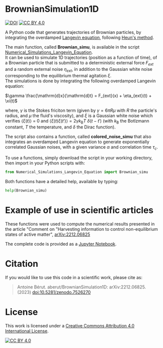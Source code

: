 # BrownianSimulation1D
[![DOI](https://zenodo.org/badge/587817112.svg)](https://zenodo.org/badge/latestdoi/587817112) [![CC BY 4.0][cc-by-shield]][cc-by]

A Python code that generates trajectories of Brownian particles, by integrating the overdamped [Langevin equation](https://en.wikipedia.org/wiki/Langevin_equation), following [Heun's method](https://en.wikipedia.org/wiki/Heun%27s_method).

The main function, called **Brownian_simu**, is available in the script [Numerical_Simulations_Langevin_Equation](./Numerical_Simulations_Langevin_Equation.py).  
It can be used to simulate 1D trajectories (position as a function of time), of a Brownian particle that is submitted to a deterministic external force $F_{ext}$ and a random external noise $\eta_{ext}$, in addition to the Gaussian white noise corresponding to the equilibrium thermal agitation $\xi$.  
The simulations is done by integrating the following overdamped Langevin equation:

$\gamma \frac{\mathrm{d}x}{\mathrm{d}t} = F_{ext}(x) + \eta_{ext}(t) + \xi(t)$

where, $\gamma$ is the Stokes friciton term (given by $\gamma= 6 \pi R \mu$ with $R$ the particle's radius, and $\mu$ the fluid's viscosity), and $\xi$ is a Gaussian white noise which verifies $\langle \xi(t) \rangle$ = 0 and $\langle \xi(t) \xi(t') \rangle = 2\gamma k_\mathrm{B}T$ $\delta(t-t')$ (with $k_\mathrm{B}$ the Botlzmann constant, $T$ the temperature, and $\delta$ the Dirac function).

The script also contains a function, called **colored_noise_simu** that also integrates an overdamped Langevin equation to generate exponentially correlated Gaussian noises, with a given variance $\alpha$ and correlation time $\tau_c$.

To use a functions, simply download the script in your working directory, then import in your Python scripts with:
```python
from Numerical_Simulations_Langevin_Equation import Brownian_simu
```
Both functions have a detailed help, available by typing:
```python
help(Brownian_simu)
```

# Example of use in scientific articles

These functions were used to compute the numerical results presented in the article "Comment on "Harvesting information to control non-equilibrium states of active matter", [arXiv:2212.06825](https://arxiv.org/abs/2212.06825)

The complete code is provided as a [Jupyter Notebook](./arXiv-2212.06825.ipynb).

# Citation

If you would like to use this code in a scientific work, please cite as:  
> Antoine Bérut. aberut/BrownianSimulation1D: arXiv:2212.06825. (2023) [doi:10.5281/zenodo.7526270](https://doi.org/10.5281/zenodo.7526270)

# License 

This work is licensed under a
[Creative Commons Attribution 4.0 International License][cc-by].

[![CC BY 4.0][cc-by-image]][cc-by]

[cc-by]: http://creativecommons.org/licenses/by/4.0/
[cc-by-image]: https://i.creativecommons.org/l/by/4.0/88x31.png
[cc-by-shield]: https://img.shields.io/badge/License-CC%20BY%204.0-lightgrey.svg

